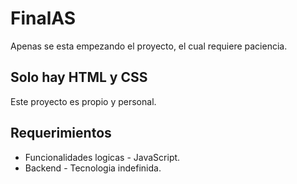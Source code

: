 # FinalAS
Apenas se esta empezando el proyecto, el cual requiere paciencia.
## Solo hay HTML y CSS
Este proyecto es propio y personal. 

## Requerimientos
- Funcionalidades logicas - JavaScript.
- Backend - Tecnologia indefinida.
